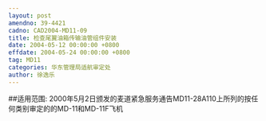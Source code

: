 ```yaml
---
layout: post
amendno: 39-4421
cadno: CAD2004-MD11-09
title: 检查尾翼油箱传输油管组件安装
date: 2004-05-12 00:00:00 +0800
effdate: 2004-05-24 00:00:00 +0800
tag: MD11
categories: 华东管理局适航审定处
author: 徐逸乐
---
```


##适用范围:
2000年5月2日颁发的麦道紧急服务通告MD11-28A110上所列的按任何类别审定的的MD-11和MD-11F飞机

